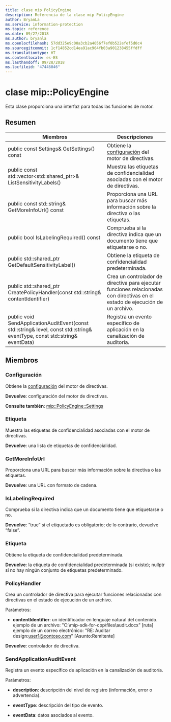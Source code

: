 ```yaml
---
title: clase mip PolicyEngine
description: Referencia de la clase mip PolicyEngine
author: BryanLa
ms.service: information-protection
ms.topic: reference
ms.date: 09/27/2018
ms.author: bryanla
ms.openlocfilehash: 57dd325e9c00a3cb2a4056f7ef0b522efef5d0c4
ms.sourcegitcommit: 1cf14852cd14ea91ac964fb03a901238455ffdff
ms.translationtype: HT
ms.contentlocale: es-ES
ms.lasthandoff: 09/28/2018
ms.locfileid: "47446046"
---
```

# <a name="class-mippolicyengine"></a>clase mip::PolicyEngine 
Esta clase proporciona una interfaz para todas las funciones de motor.
  
## <a name="summary"></a>Resumen
 Miembros                        | Descripciones                                
--------------------------------|---------------------------------------------
 public const Settings& GetSettings() const  |  Obtiene la [configuración](class_mip_policyengine_settings.md) del motor de directivas.
public const std::vector<std::shared_ptr<Label>>& ListSensitivityLabels()  |  Muestra las etiquetas de confidencialidad asociadas con el motor de directivas.
 public const std::string& GetMoreInfoUrl() const  |  Proporciona una URL para buscar más información sobre la directiva o las etiquetas.
 public bool IsLabelingRequired() const  |  Comprueba si la directiva indica que un documento tiene que etiquetarse o no.
public std::shared_ptr<Label> GetDefaultSensitivityLabel()  |  Obtiene la etiqueta de confidencialidad predeterminada.
public std::shared_ptr<PolicyHandler> CreatePolicyHandler(const std::string& contentIdentifier)  |  Crea un controlador de directiva para ejecutar funciones relacionadas con directivas en el estado de ejecución de un archivo.
 public void SendApplicationAuditEvent(const std::string& level, const std::string& eventType, const std::string& eventData)  |  Registra un evento específico de aplicación en la canalización de auditoría.
  
## <a name="members"></a>Miembros
  
### <a name="settings"></a>Configuración
Obtiene la [configuración](class_mip_policyengine_settings.md) del motor de directivas.

  
**Devuelve**: configuración del motor de directivas. 
  
**Consulte también**: [mip::PolicyEngine::Settings](class_mip_policyengine_settings.md)
  
### <a name="label"></a>Etiqueta
Muestra las etiquetas de confidencialidad asociadas con el motor de directivas.

  
**Devuelve**: una lista de etiquetas de confidencialidad.
  
### <a name="getmoreinfourl"></a>GetMoreInfoUrl
Proporciona una URL para buscar más información sobre la directiva o las etiquetas.

  
**Devuelve**: una URL con formato de cadena.
  
### <a name="islabelingrequired"></a>IsLabelingRequired
Comprueba si la directiva indica que un documento tiene que etiquetarse o no.

  
**Devuelve**: “true” si el etiquetado es obligatorio; de lo contrario, devuelve “false”.
  
### <a name="label"></a>Etiqueta
Obtiene la etiqueta de confidencialidad predeterminada.

  
**Devuelve**: la etiqueta de confidencialidad predeterminada (si existe); nullptr si no hay ningún conjunto de etiquetas predeterminado.
  
### <a name="policyhandler"></a>PolicyHandler
Crea un controlador de directiva para ejecutar funciones relacionadas con directivas en el estado de ejecución de un archivo.

Parámetros:  
* **contentIdentifier**: un identificador en lenguaje natural del contenido. ejemplo de un archivo: "C:\mip-sdk-for-cpp\files\audit.docx" [ruta] ejemplo de un correo electrónico: "RE: Auditar design:user1@contoso.com" [Asunto:Remitente]



  
**Devuelve**: controlador de directiva.
  
### <a name="sendapplicationauditevent"></a>SendApplicationAuditEvent
Registra un evento específico de aplicación en la canalización de auditoría.

Parámetros:  
* **description**: descripción del nivel de registro (información, error o advertencia). 


* **eventType**: descripción del tipo de evento. 


* **eventData**: datos asociados al evento.

